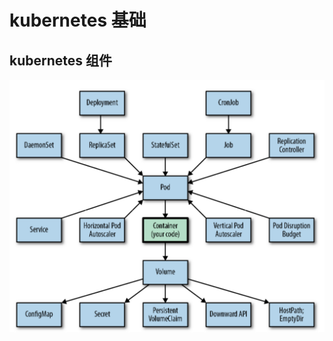 # kubernetes 基础

## kubernetes 组件
![k8s](../../asserts/images/md/comprehensive/cloud_native/k8s_components.png)